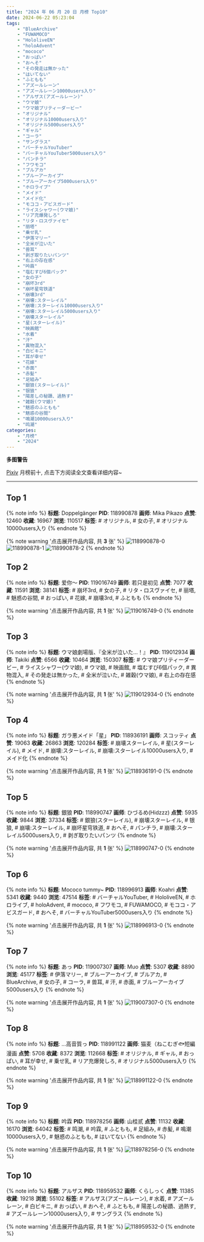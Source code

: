 ```yaml
---
title: "2024 年 06 月 20 日 月榜 Top10"
date: 2024-06-22 05:23:04
tags:
    - "BlueArchive"
    - "FUWAMOCO"
    - "HololiveEN"
    - "holoAdvent"
    - "mococo"
    - "おっぱい"
    - "おへそ"
    - "その発走は無かった"
    - "はいてない"
    - "ふともも"
    - "アズールレーン"
    - "アズールレーン10000users入り"
    - "アルザス(アズールレーン)"
    - "ウマ娘"
    - "ウマ娘プリティーダービー"
    - "オリジナル"
    - "オリジナル10000users入り"
    - "オリジナル5000users入り"
    - "ギャル"
    - "コーラ"
    - "サングラス"
    - "バーチャルYouTuber"
    - "バーチャルYouTuber5000users入り"
    - "パンチラ"
    - "フワモコ"
    - "ブルアカ"
    - "ブルーアーカイブ"
    - "ブルーアーカイブ5000users入り"
    - "ホロライブ"
    - "メイド"
    - "メイド化"
    - "モココ・アビスガード"
    - "ライスシャワー(ウマ娘)"
    - "リア充爆発しろ"
    - "リタ・ロスヴァイセ"
    - "丽塔"
    - "乗せ乳"
    - "伊落マリー"
    - "全米が泣いた"
    - "兽耳"
    - "剥ぎ取りたいパンツ"
    - "右上の存在感"
    - "吟霖"
    - "塩むすび6個パック"
    - "女の子"
    - "崩坏3rd"
    - "崩坏星穹铁道"
    - "崩壊3rd"
    - "崩壊:スターレイル"
    - "崩壊:スターレイル10000users入り"
    - "崩壊:スターレイル5000users入り"
    - "崩壊スターレイル"
    - "星(スターレイル)"
    - "映画館"
    - "水着"
    - "汗"
    - "異物混入"
    - "白ビキニ"
    - "耳が幸せ"
    - "花嫁"
    - "赤面"
    - "赤髪"
    - "足組み"
    - "銀狼(スターレイル)"
    - "银狼"
    - "陽差しの秘蹟、過熱す"
    - "雑穀(ウマ娘)"
    - "魅惑のふともも"
    - "魅惑の谷間"
    - "鳴潮10000users入り"
    - "鸣潮"
categories:
    - "月榜"
    - "2024"
---
```


<i class="fa fa-triangle-exclamation"></i>**多图警告**<i class="fa fa-triangle-exclamation"></i>

[Pixiv](https://www.pixiv.net/) 月榜前十, 点击下方阅读全文查看详细内容~

<!-- more -->

---

## Top 1

{% note info %}
**标题**: Doppelgänger
**PID**: 118990878 **画师**: Mika Pikazo
**点赞**: 12460 **收藏**: 16967 **浏览**: 110517
**标签**: # オリジナル, # 女の子, # オリジナル10000users入り
{% endnote %}

{% note warning '点击展开作品内容, 共 **3** 张' %}
![118990878-0](https://i.pixiv.re/img-original/img/2024/05/24/00/00/58/118990878_p0.png)
![118990878-1](https://i.pixiv.re/img-original/img/2024/05/24/00/00/58/118990878_p1.png)
![118990878-2](https://i.pixiv.re/img-original/img/2024/05/24/00/00/58/118990878_p2.png)
{% endnote %}

## Top 2

{% note info %}
**标题**: 爱你～
**PID**: 119016749 **画师**: 若只是初见
**点赞**: 7077 **收藏**: 11591 **浏览**: 38141
**标签**: # 崩坏3rd, # 女の子, # リタ・ロスヴァイセ, # 丽塔, # 魅惑の谷間, # おっぱい, # 花嫁, # 崩壊3rd, # ふともも
{% endnote %}

{% note warning '点击展开作品内容, 共 **1** 张' %}
![119016749-0](https://i.pixiv.re/img-original/img/2024/05/24/23/13/42/119016749_p0.jpg)
{% endnote %}

## Top 3

{% note info %}
**标题**: ウマ娘劇場版、『全米が泣いた…！』
**PID**: 119012934 **画师**: Takiki
**点赞**: 6566 **收藏**: 10464 **浏览**: 150307
**标签**: # ウマ娘プリティーダービー, # ライスシャワー(ウマ娘), # ウマ娘, # 映画館, # 塩むすび6個パック, # 異物混入, # その発走は無かった, # 全米が泣いた, # 雑穀(ウマ娘), # 右上の存在感
{% endnote %}

{% note warning '点击展开作品内容, 共 **1** 张' %}
![119012934-0](https://i.pixiv.re/img-original/img/2024/05/24/21/20/28/119012934_p0.png)
{% endnote %}

## Top 4

{% note info %}
**标题**: ガラ悪メイド「星」
**PID**: 118936191 **画师**: スコッティ
**点赞**: 19063 **收藏**: 26863 **浏览**: 120284
**标签**: # 崩壊スターレイル, # 星(スターレイル), # メイド, # 崩壊:スターレイル, # 崩壊:スターレイル10000users入り, # メイド化
{% endnote %}

{% note warning '点击展开作品内容, 共 **1** 张' %}
![118936191-0](https://i.pixiv.re/img-original/img/2024/05/22/00/00/26/118936191_p0.jpg)
{% endnote %}

## Top 5

{% note info %}
**标题**: 銀狼
**PID**: 118990747 **画师**: ひづるめ(Hidzzz)
**点赞**: 5935 **收藏**: 9844 **浏览**: 37334
**标签**: # 銀狼(スターレイル), # 崩壊スターレイル, # 银狼, # 崩壊:スターレイル, # 崩坏星穹铁道, # おへそ, # パンチラ, # 崩壊:スターレイル5000users入り, # 剥ぎ取りたいパンツ
{% endnote %}

{% note warning '点击展开作品内容, 共 **1** 张' %}
![118990747-0](https://i.pixiv.re/img-original/img/2024/05/24/00/00/24/118990747_p0.jpg)
{% endnote %}

## Top 6

{% note info %}
**标题**: Mococo tummy~
**PID**: 118996913 **画师**: Koahri
**点赞**: 5341 **收藏**: 9440 **浏览**: 47514
**标签**: # バーチャルYouTuber, # HololiveEN, # ホロライブ, # holoAdvent, # mococo, # フワモコ, # FUWAMOCO, # モココ・アビスガード, # おへそ, # バーチャルYouTuber5000users入り
{% endnote %}

{% note warning '点击展开作品内容, 共 **1** 张' %}
![118996913-0](https://i.pixiv.re/img-original/img/2024/05/24/06/08/49/118996913_p0.png)
{% endnote %}

## Top 7

{% note info %}
**标题**: あっ
**PID**: 119007307 **画师**: Muo
**点赞**: 5307 **收藏**: 8890 **浏览**: 45177
**标签**: # 伊落マリー, # ブルーアーカイブ, # ブルアカ, # BlueArchive, # 女の子, # コーラ, # 兽耳, # 汗, # 赤面, # ブルーアーカイブ5000users入り
{% endnote %}

{% note warning '点击展开作品内容, 共 **1** 张' %}
![119007307-0](https://i.pixiv.re/img-original/img/2024/05/24/18/06/26/119007307_p0.png)
{% endnote %}

## Top 8

{% note info %}
**标题**: …高音質っ
**PID**: 118991122 **画师**: 猫麦（ねこむぎ🐟短編漫画
**点赞**: 5708 **收藏**: 8372 **浏览**: 112668
**标签**: # オリジナル, # ギャル, # おっぱい, # 耳が幸せ, # 乗せ乳, # リア充爆発しろ, # オリジナル5000users入り
{% endnote %}

{% note warning '点击展开作品内容, 共 **1** 张' %}
![118991122-0](https://i.pixiv.re/img-original/img/2024/05/24/00/04/31/118991122_p0.png)
{% endnote %}

## Top 9

{% note info %}
**标题**: 吟霖
**PID**: 118978256 **画师**: 山桂贰
**点赞**: 11132 **收藏**: 16170 **浏览**: 64042
**标签**: # 鸣潮, # 吟霖, # ふともも, # 足組み, # 赤髪, # 鳴潮10000users入り, # 魅惑のふともも, # はいてない
{% endnote %}

{% note warning '点击展开作品内容, 共 **1** 张' %}
![118978256-0](https://i.pixiv.re/img-original/img/2024/05/23/16/36/47/118978256_p0.jpg)
{% endnote %}

## Top 10

{% note info %}
**标题**: アルザス
**PID**: 118959532 **画师**: くらしっく
**点赞**: 11385 **收藏**: 19218 **浏览**: 55102
**标签**: # アルザス(アズールレーン), # 水着, # アズールレーン, # 白ビキニ, # おっぱい, # おへそ, # ふともも, # 陽差しの秘蹟、過熱す, # アズールレーン10000users入り, # サングラス
{% endnote %}

{% note warning '点击展开作品内容, 共 **1** 张' %}
![118959532-0](https://i.pixiv.re/img-original/img/2024/05/22/22/00/03/118959532_p0.jpg)
{% endnote %}
